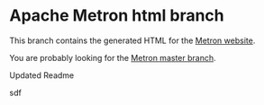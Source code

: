 # Apache Metron html branch

This branch contains the generated HTML for the
[Metron website](https://metron.apache.org).

You are probably looking for the
[Metron master branch](https://github.com/apache/incubator-metron/tree/master).

Updated Readme

sdf
